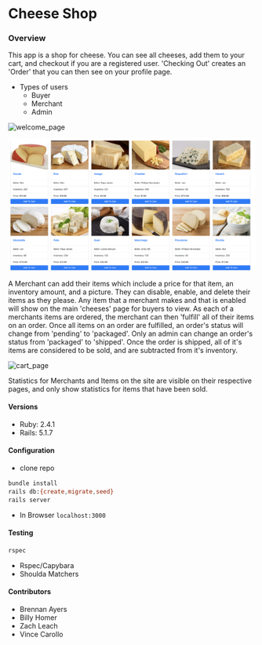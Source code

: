 # Cheese Shop


### Overview
This app is a shop for cheese. You can see all cheeses, add them to your cart, and checkout if you are a registered user. 'Checking Out' creates an 'Order' that you can then see on your profile page.
- Types of users
  - Buyer
  - Merchant
  - Admin

![welcome_page](/app/assets/images/welcome_page.png)

![items_page](/app/assets/images/items_page.png)

A Merchant can add their items which include a price for that item, an inventory amount, and a picture. They can disable, enable, and delete their items as they please. Any item that a merchant makes and that is enabled will show on the main 'cheeses' page for buyers to view. As each of a merchants items are ordered, the merchant can then 'fulfill' all of their items on an order. Once all items on an order are fulfilled, an order's status will change from 'pending' to 'packaged'. Only an admin can change an order's status from 'packaged' to 'shipped'. Once the order is shipped, all of it's items are considered to be sold, and are subtracted from it's inventory.


![cart_page](/app/assets/images/cart_page.png)

Statistics for Merchants and Items on the site are visible on their respective pages, and only show statistics for items that have been sold.



#### Versions
- Ruby: 2.4.1
- Rails: 5.1.7

#### Configuration
- clone repo
```bash
bundle install
rails db:{create,migrate,seed}
rails server
```
- In Browser `localhost:3000`

#### Testing
```bash
rspec
```
- Rspec/Capybara
- Shoulda Matchers

#### Contributors
- Brennan Ayers
- Billy Homer
- Zach Leach
- Vince Carollo

